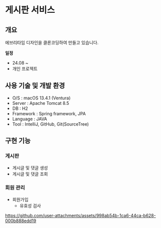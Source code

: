 # 게시판 서비스

## 개요
에브리타임 디자인을 클론코딩하여 만들고 있습니다.

**일정**
- 24.08 ~
- 개인 프로젝트

## 사용 기술 및 개발 환경
- O/S : macOS 13.4.1 (Ventura)
- Server : Apache Tomcat 8.5
- DB : H2
- Framework : Spring framework, JPA
- Language : JAVA
- Tool : IntelliJ, GitHub, Git(SourceTree)

## 구현 기능
### 게시판
- 게시글 및 댓글 생성
- 게시글 및 댓글 조회

### 회원 관리
- 회원가입
  - 유효성 검사

https://github.com/user-attachments/assets/998ab54b-1ca6-44ca-b628-000b888edd19

